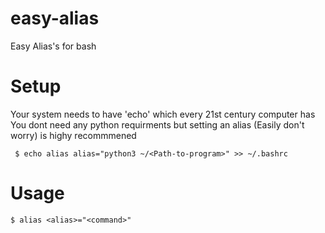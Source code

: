 # easy-alias
Easy Alias's for bash

# Setup
Your system needs to have 'echo' which every 21st century computer has
You dont need any python requirments but setting an alias (Easily don't worry) is highy recommmened

``` $ echo alias alias="python3 ~/<Path-to-program>" >> ~/.bashrc```

# Usage
``` $ alias <alias>="<command>"  ```
